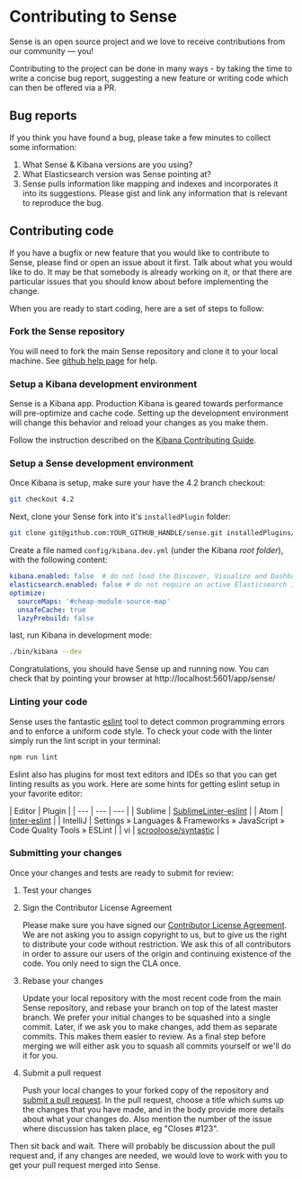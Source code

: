 Contributing to Sense
=============================

Sense is an open source project and we love to receive contributions from our community — you!

Contributing to the project can be done in many ways - by taking the time to write a concise bug report, suggesting
a new feature or writing code which can then be offered via a PR.

Bug reports
-----------

If you think you have found a bug, please take a few minutes to collect some information:

1. What Sense & Kibana versions are you using?
2. What Elasticsearch version was Sense pointing at?
3. Sense pulls information like mapping and indexes and incorporates it into its suggestions.
Please gist and link any information that is relevant to reproduce the bug.

Contributing code
-----------------

If you have a bugfix or new feature that you would like to contribute to Sense, please find or open
an issue about it first. Talk about what you would like to do. It may be that somebody is already working on it,
or that there are particular issues that you should know about before implementing the change.

When you are ready to start coding, here are a set of steps to follow:

### Fork the Sense repository

You will need to fork the main Sense repository and clone it to your local machine. See
[github help page](https://help.github.com/articles/fork-a-repo) for help.

### Setup a Kibana development environment

Sense is a Kibana app. Production Kibana is geared towards performance will pre-optimize and cache code.
Setting up the development environment will change this behavior and reload your changes as you make them.

Follow the instruction described on the [Kibana Contributing Guide](https://github.com/elastic/kibana/blob/master/CONTRIBUTING.md#development-environment-setup).


### Setup a Sense development environment

Once Kibana is setup, make sure your have the 4.2 branch checkout:

```sh
git checkout 4.2
```

Next, clone your Sense fork into it's `installedPlugin` folder:

```sh
git clone git@github.com:YOUR_GITHUB_HANDLE/sense.git installedPlugins/sense
```

Create a file named `config/kibana.dev.yml` (under the Kibana *root folder*), with the following content:

```yaml
kibana.enabled: false  # do not load the Discover, Visualize and Dashboard tabs of Kibana. This saves time
elasticsearch.enabled: false # do not require an active Elasticsearch instance to run
optimize:
  sourceMaps: '#cheap-module-source-map'
  unsafeCache: true
  lazyPrebuild: false
```

last, run Kibana in development mode:

```sh
./bin/kibana --dev
```

Congratulations, you should have Sense up and running now.
You can check that by pointing your browser at http://localhost:5601/app/sense/

### Linting your code

Sense uses the fantastic [eslint](http://eslint.org) tool to detect common programming errors and to enforce a uniform code style. To check your code with the linter simply run the lint script in your terminal:

```sh
npm run lint
```

Eslint also has plugins for most text editors and IDEs so that you can get linting results as you work. Here are some hints for getting eslint setup in your favorite editor:

| Editor | Plugin |
| --- | --- | --- |
| Sublime | [SublimeLinter-eslint](https://github.com/roadhump/SublimeLinter-eslint#installation) |
| Atom | [linter-eslint](https://github.com/AtomLinter/linter-eslint#installation) |
| IntelliJ | Settings » Languages & Frameworks » JavaScript » Code Quality Tools » ESLint |
| vi | [scrooloose/syntastic](https://github.com/scrooloose/syntastic) |

### Submitting your changes

Once your changes and tests are ready to submit for review:

1. Test your changes

2. Sign the Contributor License Agreement

    Please make sure you have signed our [Contributor License Agreement](https://www.elastic.co/contributor-agreement/). We are not asking you to assign copyright to us, but to give us the right to distribute your code without restriction. We ask this of all contributors in order to assure our users of the origin and continuing existence of the code. You only need to sign the CLA once.

3. Rebase your changes

    Update your local repository with the most recent code from the main Sense repository,
    and rebase your branch on top of the latest master branch. We prefer your initial changes to be squashed
    into a single commit. Later, if we ask you to make changes, add them as separate commits.
    This makes them easier to review.
    As a final step before merging we will either ask you to squash all commits yourself or we'll do it for you.

4. Submit a pull request

    Push your local changes to your forked copy of the repository and [submit a pull request](https://help.github.com/articles/using-pull-requests).
    In the pull request, choose a title which sums up the changes that you have made, and in the body provide
    more details about what your changes do. Also mention the number of the issue where discussion has taken
    place, eg "Closes #123".

Then sit back and wait. There will probably be discussion about the pull request and, if any changes are needed,
we would love to work with you to get your pull request merged into Sense.
